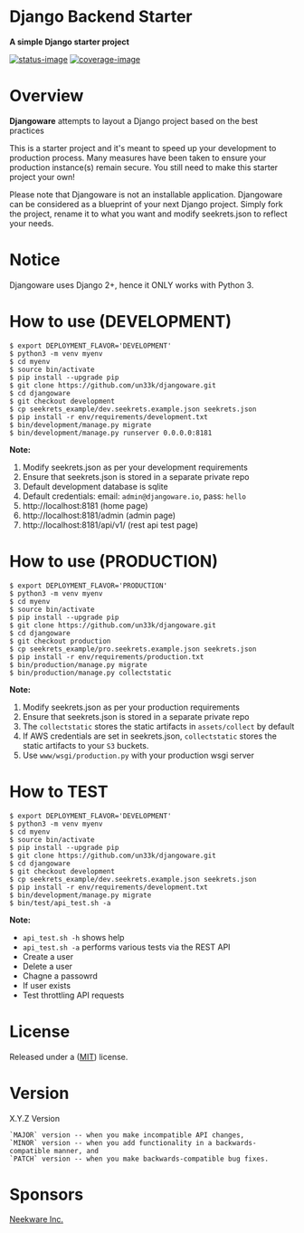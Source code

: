 Django Backend Starter
======================

**A simple Django starter project**

[![status-image]][status-link]
[![coverage-image]][coverage-link]

Overview
======================

**Djangoware** attempts to layout a Django project based on the best practices

This is a starter project and it's meant to speed up your development to production process.  Many measures have been taken to ensure your production instance(s) remain secure.  You still need to make this starter project your own!

Please note that Djangoware is not an installable application.  Djangoware can be considered as a blueprint of your next Django project.  Simply fork the project, rename it to what you want and modify seekrets.json to reflect your needs.

Notice
======================
Djangoware uses Django 2+, hence it ONLY works with Python 3.

How to use (DEVELOPMENT)
======================
```
$ export DEPLOYMENT_FLAVOR='DEVELOPMENT'
$ python3 -m venv myenv
$ cd myenv
$ source bin/activate
$ pip install --upgrade pip
$ git clone https://github.com/un33k/djangoware.git
$ cd djangoware
$ git checkout development
$ cp seekrets_example/dev.seekrets.example.json seekrets.json
$ pip install -r env/requirements/development.txt
$ bin/development/manage.py migrate
$ bin/development/manage.py runserver 0.0.0.0:8181
```
**Note:**
1. Modify seekrets.json as per your development requirements
2. Ensure that seekrets.json is stored in a separate private repo
3. Default development database is sqlite
4. Default credentials: email: `admin@djangoware.io`, pass: `hello`
5. http://localhost:8181  (home page)
6. http://localhost:8181/admin  (admin page)
7. http://localhost:8181/api/v1/ (rest api test page)

How to use (PRODUCTION)
======================
```
$ export DEPLOYMENT_FLAVOR='PRODUCTION'
$ python3 -m venv myenv
$ cd myenv
$ source bin/activate
$ pip install --upgrade pip
$ git clone https://github.com/un33k/djangoware.git
$ cd djangoware
$ git checkout production
$ cp seekrets_example/pro.seekrets.example.json seekrets.json
$ pip install -r env/requirements/production.txt
$ bin/production/manage.py migrate
$ bin/production/manage.py collectstatic
```
**Note:**
1. Modify seekrets.json as per your production requirements
2. Ensure that seekrets.json is stored in a separate private repo
3. The `collectstatic` stores the static artifacts in `assets/collect` by default
4. If AWS credentials are set in seekrets.json, `collectstatic` stores the static artifacts to your `S3` buckets.
5. Use `www/wsgi/production.py` with your production wsgi server

How to TEST
======================
```
$ export DEPLOYMENT_FLAVOR='DEVELOPMENT'
$ python3 -m venv myenv
$ cd myenv
$ source bin/activate
$ pip install --upgrade pip
$ git clone https://github.com/un33k/djangoware.git
$ cd djangoware
$ git checkout development
$ cp seekrets_example/dev.seekrets.example.json seekrets.json
$ pip install -r env/requirements/development.txt
$ bin/development/manage.py migrate
$ bin/test/api_test.sh -a
```
**Note:**
- `api_test.sh -h` shows help
- `api_test.sh -a` performs various tests via the REST API
- Create a user
- Delete a user
- Chagne a passowrd
- If user exists
- Test throttling API requests

License
====================

Released under a ([MIT](LICENSE)) license.

Version
====================
X.Y.Z Version

    `MAJOR` version -- when you make incompatible API changes,
    `MINOR` version -- when you add functionality in a backwards-compatible manner, and
    `PATCH` version -- when you make backwards-compatible bug fixes.

[status-image]: https://secure.travis-ci.org/un33k/djangoware.png?branch=master
[status-link]: http://travis-ci.org/un33k/djangoware?branch=master

[coverage-image]: https://coveralls.io/repos/un33k/djangoware/badge.svg
[coverage-link]: https://coveralls.io/r/un33k/djangoware

[download-image]: https://img.shields.io/pypi/dm/djangoware.svg
[download-link]: https://pypi.python.org/pypi/djangoware

Sponsors
====================

[Neekware Inc.](https://github.com/neekware)
